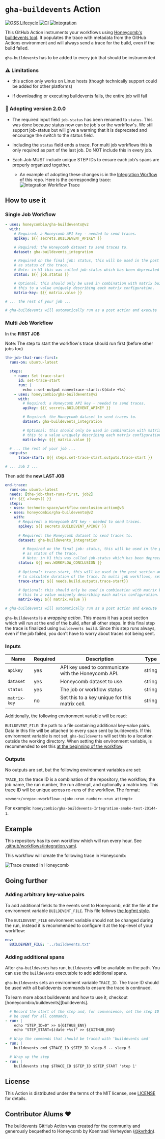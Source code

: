 # `gha-buildevents` Action

[![OSS Lifecycle](https://img.shields.io/osslifecycle/honeycombio/gha-buildevents?color=success)](https://github.com/honeycombio/home/blob/main/honeycomb-oss-lifecycle-and-practices.md)
[![CI](https://github.com/honeycombio/gha-buildevents/workflows/CI/badge.svg)](https://github.com/honeycombio/gha-buildevents/actions?query=workflow%3ACI)
[![Integration](https://github.com/honeycombio/gha-buildevents/workflows/Integration/badge.svg)](https://github.com/honeycombio/gha-buildevents/actions?query=workflow%3AIntegration)

This GitHub Action instruments your workflows using [Honeycomb's buildevents tool](https://github.com/honeycombio/buildevents). It populates the trace with metadata from the GitHub Actions environment and will always send a trace for the build, even if the build failed.

`gha-buildevents` has to be added to every job that should be instrumented.

### ⚠️ Limitations

- this action only works on Linux hosts (though technically support could be added for other platforms)

- if downloading or executing buildevents fails, the entire job will fail

### 📣 Adopting version 2.0.0

- The required input field `job-status` has been renamed to `status`. This was done because status now can be job's or the workflow's. 
  We still support job-status but will give a warning that it is deprecated and encourage the switch to the status field.

- Including the `status` field ends a trace. For multi job workflows this is only required as part of the last job. Do NOT include this in every job.

- Each Job MUST include unique STEP IDs to ensure each job's spans are properly organized together.
  - An example of adopting these changes is in the [Integration Worflow](.github/workflows/integration.yaml) of this repo. Here is the corresponding trace:
    ![Integration Workflow Trace](images/integration-worflow.png)

## How to use it

### Single Job Workflow

```yaml
- uses: honeycombio/gha-buildevents@v2
  with:
    # Required: a Honeycomb API key - needed to send traces.
    apikey: ${{ secrets.BUILDEVENT_APIKEY }}

    # Required: the Honeycomb dataset to send traces to.
    dataset: gha-buildevents_integration

    # Required on the final job: status, this will be used in the post section and sent
    # as status of the trace.
    # Note: in V1 this was called job-status which has been deprecated
    status: ${{ job.status }}

    # Optional: this should only be used in combination with matrix builds. Set
    # this to a value uniquely describing each matrix configuration.
    matrix-key: ${{ matrix.value }}

# ... the rest of your job ...

# gha-buildevents will automatically run as a post action and execute 'buildevents build'
```

### Multi Job Workflow

In the **FIRST JOB**

Note: The step to start the workflow's trace should run first (before other jobs too)

```yaml
the-job-that-runs-first:
  runs-on: ubuntu-latest
  
  steps:
    - name: Set trace-start
      id: set-trace-start
      run: |
        echo ::set-output name=trace-start::$(date +%s)
    - uses: honeycombio/gha-buildevents@v2
      with:
        # Required: a Honeycomb API key - needed to send traces.
        apikey: ${{ secrets.BUILDEVENT_APIKEY }}

        # Required: the Honeycomb dataset to send traces to.
        dataset: gha-buildevents_integration

        # Optional: this should only be used in combination with matrix builds. Set
        # this to a value uniquely describing each matrix configuration.
        matrix-key: ${{ matrix.value }}

  # ... the rest of your job ...
  outputs:
      trace-start: ${{ steps.set-trace-start.outputs.trace-start }} 

# ... Job 2 ...
```

Then add the **new** **LAST JOB**

```yaml
end-trace:
  runs-on: ubuntu-latest
  needs: [the-job-that-runs-first, job2]
  if: ${{ always() }}
  steps:
  - uses: technote-space/workflow-conclusion-action@v3
  - uses: honeycombio/gha-buildevents@v2
    with:
      # Required: a Honeycomb API key - needed to send traces.
      apikey: ${{ secrets.BUILDEVENT_APIKEY }}
      
      # Required: the Honeycomb dataset to send traces to.
      dataset: gha-buildevents_integration

        # Required on the final job: status, this will be used in the post section and sent
        # as status of the trace.
        # Note: in V1 this was called job-status which has been deprecated
      status: ${{ env.WORKFLOW_CONCLUSION }}
      
      # Optional: trace-start, this will be used in the post section and sent
      # to calculate duration of the trace. In multi job workflows, set on the final job of a workflow. Not necessary for single job workflows
      trace-start: ${{ needs.build.outputs.trace-start}}
      
      # Optional: this should only be used in combination with matrix builds. Set
      # this to a value uniquely describing each matrix configuration.
      matrix-key: ${{ matrix.value }}

# gha-buildevents will automatically run as a post action and execute 'buildevents build'
```

`gha-buildevents` is a _wrapping action_. This means it has a post section which will run at the end of the build, after all other steps. In this final step the trace is finalized using `buildevents build`. Since this step runs always, even if the job failed, you don't have to worry about traces not being sent.

### Inputs

Name         | Required | Description                                          | Type
-------------|----------|------------------------------------------------------|-------
`apikey`     | yes      | API key used to communicate with the Honeycomb API.  | string
`dataset`    | yes      | Honeycomb dataset to use.                            | string
`status`     | yes      | The job or workflow status                           | string
`matrix-key` | no       | Set this to a key unique for this matrix cell.       | string

Additionally, the following environment variable will be read:

`BUILDEVENT_FILE`: the path to a file containing additional key-value pairs. Data in this file will be attached to every span sent by buildevents. If this environment variable is not set, `gha-buildevents` will set this to a location outside the working directory.
When setting this environment variable, is recommended to set this [at the beginning of the workflow](https://docs.github.com/en/free-pro-team@latest/actions/reference/workflow-syntax-for-github-actions#env).

### Outputs

No outputs are set, but the following environment variables are set:

`TRACE_ID`: the trace ID is a combination of the repository, the workflow, the job name, the run number, the run attempt, and optionally a matrix key. This trace ID will be unique across re-runs of the workflow. The format:
```
<owner>/<repo>-<workflow>-<job>-<run number>-<run attempt>
```
For example: `honeycombio/gha-buildevents-Integration-smoke-test-20144-1`.

## Example

This repository has its own workflow which will run every hour. See [.github/workflows/integration.yaml](./.github/workflows/integration.yaml).

This workflow will create the following trace in Honeycomb:

![Trace created in Honeycomb](./example-trace.png)

## Going further

### Adding arbitrary key-value pairs

To add additional fields to the events sent to Honeycomb, edit the file at the environment variable `BUILDEVENT_FILE`. This file follows [the logfmt style](https://www.brandur.org/logfmt).

The `BUILDEVENT_FILE` environment variable should not be changed during the run, instead it is recommended to configure it at the top-level of your workflow:

```yaml
env:
  BUILDEVENT_FILE: '../buildevents.txt'
```

### Adding additional spans

After `gha-buildevents` has run, `buildevents` will be available on the path. You can use the `buildevents` executable to add additional spans.

`gha-buildevents` sets an environment variable `TRACE_ID`. The trace ID should be used with all buildevents commands to ensure the trace is continued.

To learn more about buildevents and how to use it, checkout [honeycombio/buildevents][buildevents].

```yaml
  # Record the start of the step and, for convenience, set the step ID that will
  # be used for all commands.
- run: |
    echo "STEP_ID=0" >> ${GITHUB_ENV}
    echo "STEP_START=$(date +%s)" >> ${GITHUB_ENV}

  # Wrap the commands that should be traced with 'buildevents cmd'
- run: |
    buildevents cmd $TRACE_ID $STEP_ID sleep-5 -- sleep 5

  # Wrap up the step
- run: |
    buildevents step $TRACE_ID $STEP_ID $STEP_START 'step 1'
```

## License

This Action is distributed under the terms of the MIT license, see [LICENSE](./LICENSE) for details.

## Contributor Alums ❤️

The buildevents GitHub Action was created for the community and generously bequethed to Honeycomb by Koenraad Verheyden ([@kvrhdn](https://github.com/kvrhdn)).
